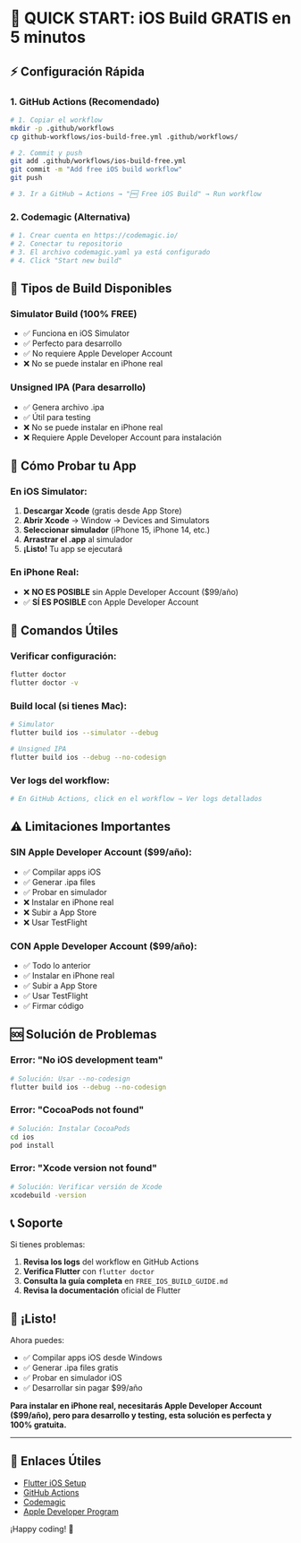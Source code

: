 # 🚀 QUICK START: iOS Build GRATIS en 5 minutos

## ⚡ Configuración Rápida

### 1. GitHub Actions (Recomendado)

```bash
# 1. Copiar el workflow
mkdir -p .github/workflows
cp github-workflows/ios-build-free.yml .github/workflows/

# 2. Commit y push
git add .github/workflows/ios-build-free.yml
git commit -m "Add free iOS build workflow"
git push

# 3. Ir a GitHub → Actions → "🆓 Free iOS Build" → Run workflow
```

### 2. Codemagic (Alternativa)

```bash
# 1. Crear cuenta en https://codemagic.io/
# 2. Conectar tu repositorio
# 3. El archivo codemagic.yaml ya está configurado
# 4. Click "Start new build"
```

## 🎯 Tipos de Build Disponibles

### Simulator Build (100% FREE)
- ✅ Funciona en iOS Simulator
- ✅ Perfecto para desarrollo
- ✅ No requiere Apple Developer Account
- ❌ No se puede instalar en iPhone real

### Unsigned IPA (Para desarrollo)
- ✅ Genera archivo .ipa
- ✅ Útil para testing
- ❌ No se puede instalar en iPhone real
- ❌ Requiere Apple Developer Account para instalación

## 📱 Cómo Probar tu App

### En iOS Simulator:
1. **Descargar Xcode** (gratis desde App Store)
2. **Abrir Xcode** → Window → Devices and Simulators
3. **Seleccionar simulador** (iPhone 15, iPhone 14, etc.)
4. **Arrastrar el .app** al simulador
5. **¡Listo!** Tu app se ejecutará

### En iPhone Real:
- ❌ **NO ES POSIBLE** sin Apple Developer Account ($99/año)
- ✅ **SÍ ES POSIBLE** con Apple Developer Account

## 🔧 Comandos Útiles

### Verificar configuración:
```bash
flutter doctor
flutter doctor -v
```

### Build local (si tienes Mac):
```bash
# Simulator
flutter build ios --simulator --debug

# Unsigned IPA
flutter build ios --debug --no-codesign
```

### Ver logs del workflow:
```bash
# En GitHub Actions, click en el workflow → Ver logs detallados
```

## ⚠️ Limitaciones Importantes

### SIN Apple Developer Account ($99/año):
- ✅ Compilar apps iOS
- ✅ Generar .ipa files
- ✅ Probar en simulador
- ❌ Instalar en iPhone real
- ❌ Subir a App Store
- ❌ Usar TestFlight

### CON Apple Developer Account ($99/año):
- ✅ Todo lo anterior
- ✅ Instalar en iPhone real
- ✅ Subir a App Store
- ✅ Usar TestFlight
- ✅ Firmar código

## 🆘 Solución de Problemas

### Error: "No iOS development team"
```bash
# Solución: Usar --no-codesign
flutter build ios --debug --no-codesign
```

### Error: "CocoaPods not found"
```bash
# Solución: Instalar CocoaPods
cd ios
pod install
```

### Error: "Xcode version not found"
```bash
# Solución: Verificar versión de Xcode
xcodebuild -version
```

## 📞 Soporte

Si tienes problemas:
1. **Revisa los logs** del workflow en GitHub Actions
2. **Verifica Flutter** con `flutter doctor`
3. **Consulta la guía completa** en `FREE_IOS_BUILD_GUIDE.md`
4. **Revisa la documentación** oficial de Flutter

## 🎉 ¡Listo!

Ahora puedes:
- ✅ Compilar apps iOS desde Windows
- ✅ Generar .ipa files gratis
- ✅ Probar en simulador iOS
- ✅ Desarrollar sin pagar $99/año

**Para instalar en iPhone real, necesitarás Apple Developer Account ($99/año), pero para desarrollo y testing, esta solución es perfecta y 100% gratuita.**

---

## 🔗 Enlaces Útiles

- [Flutter iOS Setup](https://docs.flutter.dev/get-started/install/macos)
- [GitHub Actions](https://github.com/features/actions)
- [Codemagic](https://codemagic.io/)
- [Apple Developer Program](https://developer.apple.com/programs/)

¡Happy coding! 🚀
